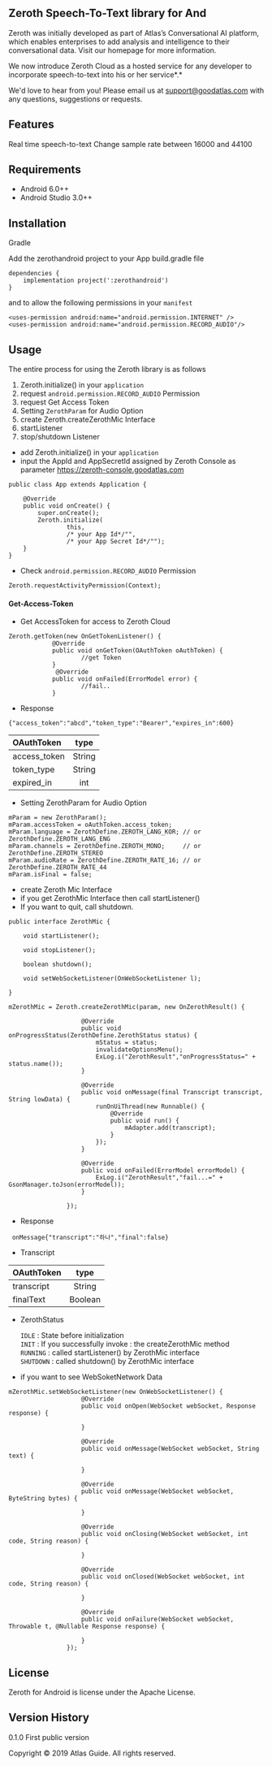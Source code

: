 
## Zeroth Speech-To-Text library for And

Zeroth was initially developed as part of Atlas’s Conversational AI platform, which enables enterprises to add analysis and intelligence to their conversational data. Visit our homepage for more information.

We now introduce Zeroth Cloud as a hosted service for any developer to incorporate speech-to-text into his or her service*.*

We'd love to hear from you! Please email us at support@goodatlas.com with any questions, suggestions or requests.

## Features
Real time speech-to-text
Change sample rate between 16000 and 44100

## Requirements
* Android 6.0++
* Android Studio 3.0++

## Installation

Gradle

Add the zerothandroid project to your App build.gradle file


```
dependencies {
    implementation project(':zerothandroid')
}
```


and to allow the following permissions in your `manifest`

```
<uses-permission android:name="android.permission.INTERNET" />
<uses-permission android:name="android.permission.RECORD_AUDIO"/>
```

## Usage
The entire process for using the Zeroth library is as follows

1.  Zeroth.initialize() in your `application`
2.  request `android.permission.RECORD_AUDIO` Permission
3. 	 request Get Access Token
4.  Setting `ZerothParam` for Audio Option
5.  create Zeroth.createZerothMic Interface 
6.  startListener
7.  stop/shutdown Listener


* add Zeroth.initialize() in your `application`
* input the AppId and AppSecretId assigned by Zeroth Console as parameter <https://zeroth-console.goodatlas.com>

```
public class App extends Application {

    @Override
    public void onCreate() {
        super.onCreate();
        Zeroth.initialize(
                this,
                /* your App Id*/"",
                /* your App Secret Id*/"");
    }
}

```

* Check `android.permission.RECORD_AUDIO` Permission

```
Zeroth.requestActivityPermission(Context);
```


#### <a name="get-access-token">Get-Access-Token</a>
* Get AccessToken for access to Zeroth Cloud 

```
Zeroth.getToken(new OnGetTokenListener() {
            @Override
            public void onGetToken(OAuthToken oAuthToken) {
            		//get Token
            }
             @Override
            public void onFailed(ErrorModel error) {
					//fail..
            }
```
- Response 
 ```
{"access_token":"abcd","token_type":"Bearer","expires_in":600}
 ```
 

| OAuthToken  | type  
|:------------- |:---------------:  
| access_token  | String 
| token_type    | String        
| expired_in 	   | int

* Setting ZerothParam for Audio Option

```
mParam = new ZerothParam();
mParam.accessToken = oAuthToken.access_token;  
mParam.language = ZerothDefine.ZEROTH_LANG_KOR; // or ZerothDefine.ZEROTH_LANG_ENG
mParam.channels = ZerothDefine.ZEROTH_MONO;     // or ZerothDefine.ZEROTH_STEREO
mParam.audioRate = ZerothDefine.ZEROTH_RATE_16;	// or ZerothDefine.ZEROTH_RATE_44
mParam.isFinal = false;

```

* create Zeroth Mic Interface
 * if you get ZerothMic Interface then call startListener()
 * If you want to quit, call shutdown.

```
public interface ZerothMic {

    void startListener();

    void stopListener();

    boolean shutdown();
    
    void setWebSocketListener(OnWebSocketListener l);

}
```

```
mZerothMic = Zeroth.createZerothMic(param, new OnZerothResult() {

                    @Override
                    public void onProgressStatus(ZerothDefine.ZerothStatus status) {
                        mStatus = status; 
                        invalidateOptionsMenu();
                        ExLog.i("ZerothResult","onProgressStatus=" + status.name());
                    }

                    @Override
                    public void onMessage(final Transcript transcript, String lowData) {
                        runOnUiThread(new Runnable() {
                            @Override
                            public void run() {
                                mAdapter.add(transcript);
                            }
                        });
                    }

                    @Override
                    public void onFailed(ErrorModel errorModel) {
                        ExLog.i("ZerothResult","fail...=" + GsonManager.toJson(errorModel));
                    }

                });
```

* Response

```
 onMessage{"transcript":"하나","final":false}
```
* Transcript

| OAuthToken  | type  
|:------------- |:---------------:  
| transcript  | String 
| finalText    | Boolean        


* ZerothStatus

	`IDLE`    : State before initialization  
	`INIT`    : If you successfully invoke : the createZerothMic method  
	`RUNNING`	: called startListener() by ZerothMic interface  
	`SHUTDOWN` : called shutdown() by ZerothMic interface  

* if you want to see WebSoketNetwork Data

```
mZerothMic.setWebSocketListener(new OnWebSocketListener() {
                    @Override
                    public void onOpen(WebSocket webSocket, Response response) {
                        
                    }

                    @Override
                    public void onMessage(WebSocket webSocket, String text) {

                    }

                    @Override
                    public void onMessage(WebSocket webSocket, ByteString bytes) {

                    }

                    @Override
                    public void onClosing(WebSocket webSocket, int code, String reason) {

                    }

                    @Override
                    public void onClosed(WebSocket webSocket, int code, String reason) {

                    }

                    @Override
                    public void onFailure(WebSocket webSocket, Throwable t, @Nullable Response response) {

                    }
                });
```

## License
Zeroth for Android is license under the Apache License.

## Version History
0.1.0 First public version

Copyright © 2019 Atlas Guide. All rights reserved.


